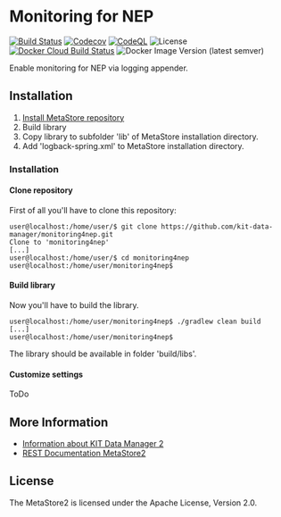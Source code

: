 # Monitoring for NEP

[![Build Status](https://github.com/kit-data-manager/monitoring4nep/actions/workflows/gradle.yml/badge.svg)](https://github.com/kit-data-manager/monitoring4nep/actions/workflows/gradle.yml)
[![Codecov](https://codecov.io/gh/kit-data-manager/monitoring4nep/branch/master/graph/badge.svg)](https://codecov.io/gh/kit-data-manager/monitoring4nep)
[![CodeQL](https://github.com/kit-data-manager/monitoring4nep/actions/workflows/codeql-analysis.yml/badge.svg)](https://github.com/kit-data-manager/monitoring4nep/actions/workflows/codeql-analysis.yml)
![License](https://img.shields.io/github/license/kit-data-manager/monitoring4nep.svg)
[![Docker Cloud Build Status](https://img.shields.io/docker/cloud/build/kitdm/monitoring4nep)](https://hub.docker.com/r/kitdm/monitoring4nep/tags)
![Docker Image Version (latest semver)](https://img.shields.io/docker/v/kitdm/monitoring4nep)

Enable monitoring for NEP via logging appender. 
 
## Installation
1. [Install MetaStore repository](https://github.com/kit-data-manager/metastore2#installation)
2. Build library 
3. Copy library to subfolder 'lib' of MetaStore installation directory.
4. Add 'logback-spring.xml' to MetaStore installation directory.

### Installation
#### Clone repository
First of all you'll have to clone this repository:
```
user@localhost:/home/user/$ git clone https://github.com/kit-data-manager/monitoring4nep.git
Clone to 'monitoring4nep'
[...]
user@localhost:/home/user/$ cd monitoring4nep
user@localhost:/home/user/monitoring4nep$
```

#### Build library
Now you'll have to build the library.

```
user@localhost:/home/user/monitoring4nep$ ./gradlew clean build
[...]
user@localhost:/home/user/monitoring4nep$
```
The library should be available in folder 'build/libs'.

#### Customize settings
ToDo 

## More Information

* [Information about KIT Data Manager 2](https://github.com/kit-data-manager/base-repo)
* [REST Documentation MetaStore2](restDocu.md) 

## License

The MetaStore2 is licensed under the Apache License, Version 2.0.
